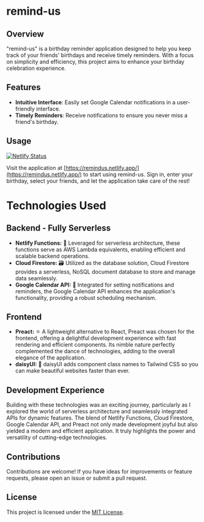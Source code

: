 # remind-us

## Overview

"remind-us" is a birthday reminder application designed to help you keep track of your friends' birthdays and receive timely reminders. With a focus on simplicity and efficiency, this project aims to enhance your birthday celebration experience.

## Features

- **Intuitive Interface**: Easily set Google Calendar notifications in a user-friendly interface.
- **Timely Reminders**: Receive notifications to ensure you never miss a friend's birthday.

## Usage

[![Netlify Status](https://api.netlify.com/api/v1/badges/e4d3bde3-5962-41a1-8cbf-73a216a4d5a2/deploy-status)](https://app.netlify.com/sites/remindus/deploys)

Visit the application at [https://remindus.netlify.app/](https://remindus.netlify.app/) to start using remind-us. Sign in, enter your birthday, select your friends, and let the application take care of the rest!

# Technologies Used

## Backend - Fully Serverless

- **Netlify Functions:** 🚀 Leveraged for serverless architecture, these functions serve as AWS Lambda equivalents, enabling efficient and scalable backend operations.
- **Cloud Firestore:** 🗃 Utilized as the database solution, Cloud Firestore provides a serverless, NoSQL document database to store and manage data seamlessly.
- **Google Calendar API:** 📅 Integrated for setting notifications and reminders, the Google Calendar API enhances the application's functionality, providing a robust scheduling mechanism.

## Frontend

- **Preact:** ⚛️ A lightweight alternative to React, Preact was chosen for the frontend, offering a delightful development experience with fast rendering and efficient components. Its nimble nature perfectly complemented the dance of technologies, adding to the overall elegance of the application.
- **daisyUI:** 🌼 daisyUI adds component class names to Tailwind CSS so you can make beautiful websites faster than ever.

## Development Experience

Building with these technologies was an exciting journey, particularly as I explored the world of serverless architecture and seamlessly integrated APIs for dynamic features. The blend of Netlify Functions, Cloud Firestore, Google Calendar API, and Preact not only made development joyful but also yielded a modern and efficient application. It truly highlights the power and versatility of cutting-edge technologies.

## Contributions

Contributions are welcome! If you have ideas for improvements or feature requests, please open an issue or submit a pull request.

## License

This project is licensed under the [MIT License](LICENSE).

